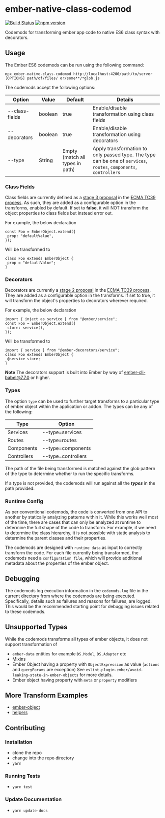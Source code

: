 # ember-native-class-codemod

[![Build Status](https://travis-ci.org/ember-codemods/ember-native-class-codemod.svg?branch=master)](https://travis-ci.org/ember-codemods/ember-native-class-codemod)
[![npm version](https://badge.fury.io/js/ember-native-class-codemod.svg)](https://badge.fury.io/js/ember-native-class-codemod)

Codemods for transforming ember app code to native ES6 class syntax with decorators.

## Usage

The Ember ES6 codemods can be run using the following command:

```
npx ember-native-class-codemod http://localhost:4200/path/to/server [OPTIONS] path/of/files/ or/some**/*glob.js
```

The codemods accept the following options:

| Option                | Value     | Default                         | Details                                                                                                            |
| --------------------- | --------- | ------------------------------- | ------------------------------------------------------------------------------------------------------------------ |
| --class-fields        | boolean   | true                            | Enable/disable transformation using class fields                                                                   |
| --decorators          | boolean   | true                            | Enable/disable transformation using decorators                                                                     |
| --type                | String    | Empty (match all types in path) | Apply transformation to only passed type. The type can be one of `services`, `routes`, `components`, `controllers` |

### Class Fields

Class fields are currently defined as a [stage 3 proposal](https://github.com/tc39/proposal-class-fields) in the [ECMA TC39 process](https://tc39.github.io/process-document/). As such, they are added as a configurable option in the transforms, enabled by default. If set to **false**, it will NOT transform the object properties to class fields but instead error out.

For example, the below declaration

```
const Foo = EmberObject.extend({
 prop: "defaultValue",
});
```

Will be transformed to

```
class Foo extends EmberObject {
 prop = "defaultValue";
}
```

### Decorators

Decorators are currently a [stage 2 proposal](https://github.com/tc39/proposal-decorators) in the [ECMA TC39 process](https://tc39.github.io/process-document/). They are added as a configurable option in the transforms. If set to true, it will transform the object's properties to decorators wherever required.

For example, the below declaration

```
import { inject as service } from "@ember/service";
const Foo = EmberObject.extend({
 store: service(),
});
```

Will be transformed to

```
import { service } from "@ember-decorators/service";
class Foo extends EmberObject {
 @service store;
}
```

**Note** The decorators support is built into Ember by way of ember-cli-babel@7.7.0 or higher.

### Types

The option `type` can be used to further target transforms to a particular type of ember object within the application or addon. The types can be any of the following:

| Type        | Option             |
| ----------- | ------------------ |
| Services    | --type=services    |
| Routes      | --type=routes      |
| Components  | --type=components  |
| Controllers | --type=controllers |

The path of the file being transformed is matched against the glob pattern of the type to determine whether to run the specific transforms.

If a type is not provided, the codemods will run against all the **_types_** in the path provided.

### Runtime Config

As per conventional codemods, the code is converted from one API to another by statically analyzing patterns within it. While this works well most of the time, there are cases that can only be analyzed at runtime to determine the full shape of the code to transform. For example, if we need to determine the class hierarchy, it is not possible with static analysis to determine the parent classes and their properties.

The codemods are designed with `runtime data` as input to correctly transform the code. For each file currently being transformed, the codemods need a `configuration file`, which will provide additional metadata about the properties of the ember object.

## Debugging

The codemods log execution information in the `codemods.log` file in the current directory from where the codemods are being executed. Specifically, details such as failures and reasons for failures, are logged. This would be the recommended starting point for debugging issues related to these codemods.

## Unsupported Types

While the codemods transforms all types of ember objects, it does not support transformation of

- `ember-data` entities for example `DS.Model`, `DS.Adapter` etc
- Mixins
- Ember Object having a property with `ObjectExpression` as value (`actions` and `queryParams` are exception) See `eslint-plugin-ember/avoid-leaking-state-in-ember-objects` for more details.
- Ember object having property with `meta` or `property` modifiers

## More Transform Examples

<!--TRANSFORMS_START-->
* [ember-object](transforms/ember-object/README.md)
* [helpers](transforms/helpers/README.md)
<!--TRANSFORMS_END-->

## Contributing

### Installation

- clone the repo
- change into the repo directory
- `yarn`

### Running Tests

- `yarn test`

### Update Documentation

- `yarn update-docs`
